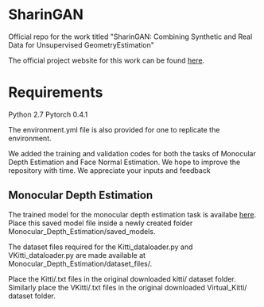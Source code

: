 # SharinGAN
Official repo for the work titled "SharinGAN: Combining Synthetic and Real Data for Unsupervised GeometryEstimation"

The official project website for this work can be found <a href="https://koutilya-pnvr.github.io/SharinGAN/">here</a>.

# Requirements
Python 2.7
Pytorch 0.4.1

The environment.yml file is also provided for one to replicate the environment.

We added the training and validation codes for both the tasks of Monocular Depth Estimation and Face Normal Estimation. We hope to improve the repository with time. We appreciate your inputs and feedback

## Monocular Depth Estimation
The trained model for the monocular depth estimation task is availabe <a href="https://drive.google.com/file/d/13fu5SMRQxRGpsMJUmhRv3haAKmi__ofR/view?usp=sharing">here</a>. Place this saved model file inside a newly created folder Monocular_Depth_Estimation/saved_models.

The dataset files required for the Kitti_dataloader.py and VKitti_dataloader.py are made available at Monocular_Depth_Estimation/dataset_files/.

Place the Kitti/.txt files in the original downloaded kitti/ dataset folder. Similarly place the VKitti/.txt files in the original downloaded Virtual_Kitti/ dataset folder.

